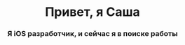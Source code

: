 <h1 align="center">Привет, я Саша</h1>
<h3 align="center">Я iOS разработчик, и сейчас я в поиске работы</h3>

<p align="left"> <img src="https://komarev.com/
